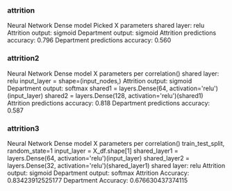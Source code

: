 

### attrition
Neural Network Dense model
    Picked X parameters
    shared layer: relu
    Attrition output: sigmoid
    Department output: sigmoid
    Attrition predictions accuracy: 0.796
    Department predictions accuracy: 0.560

### attrition2
Neural Network Dense model
    X parameters per correlation() 
    shared layer: relu
    input_layer = shape=(input_nodes,)
    Attrition output: sigmoid
    Department output: softmax
    shared1 = layers.Dense(64, activation='relu')(input_layer)
    shared2 = layers.Dense(128, activation='relu')(shared1)
    Attrition predictions accuracy: 0.818
    Department predictions accuracy: 0.587

### attrition3
Neural Network Dense model
    X parameters per correlation()
    train_test_split, random_state=1
    input_layer = X_df.shape[1]
    shared_layer1 = layers.Dense(64, activation='relu')(input_layer)
    shared_layer2 = layers.Dense(32, activation='relu')(shared_layer1)
    shared layer: relu
    Attrition output: sigmoid
    Department output: softmax
    Attrition Accuracy: 0.83423912525177
    Department Accuracy: 0.676630437374115
